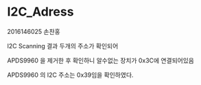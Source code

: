 # I2C_Adress
2016146025 손찬홍


I2C Scanning 결과 두개의 주소가 확인되어

APDS9960 을 제거한 후 확인하니 알수없는 장치가 0x3C에 연결되어있음

APDS9960 의 I2C 주소는 0x39임을 확인하였다.
